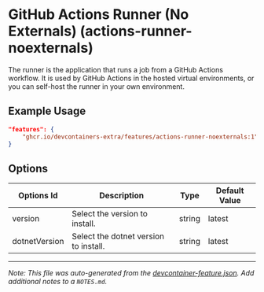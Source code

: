 
# GitHub Actions Runner (No Externals) (actions-runner-noexternals)

The runner is the application that runs a job from a GitHub Actions workflow. It is used by GitHub Actions in the hosted virtual environments, or you can self-host the runner in your own environment.

## Example Usage

```json
"features": {
    "ghcr.io/devcontainers-extra/features/actions-runner-noexternals:1": {}
}
```

## Options

| Options Id | Description | Type | Default Value |
|-----|-----|-----|-----|
| version | Select the version to install. | string | latest |
| dotnetVersion | Select the dotnet version to install. | string | latest |



---

_Note: This file was auto-generated from the [devcontainer-feature.json](devcontainer-feature.json).  Add additional notes to a `NOTES.md`._
